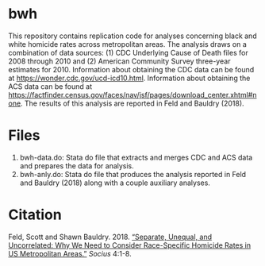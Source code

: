 # bwh
This repository contains replication code for analyses concerning black and white homicide rates across metropolitan areas. The analysis draws on a combination of data sources: (1) CDC Underlying Cause of Death files for 2008 through 2010 and (2) American Community Survey three-year estimates for 2010. Information about obtaining the CDC data can be found at https://wonder.cdc.gov/ucd-icd10.html. Information about obtaining the ACS data can be found at https://factfinder.census.gov/faces/nav/jsf/pages/download_center.xhtml#none. The results of this analysis are reported in Feld and Bauldry (2018).

# Files
1. bwh-data.do: Stata do file that extracts and merges CDC and ACS data and prepares the data for analysis.
2. bwh-anly.do: Stata do file that produces the analysis reported in Feld and Bauldry (2018) along with a couple auxiliary analyses.

# Citation
Feld, Scott and Shawn Bauldry. 2018. [“Separate, Unequal, and Uncorrelated: Why We Need to Consider Race-Specific Homicide Rates in US Metropolitan Areas.”](http://journals.sagepub.com/doi/full/10.1177/2378023118773959) *Socius* 4:1-8.
